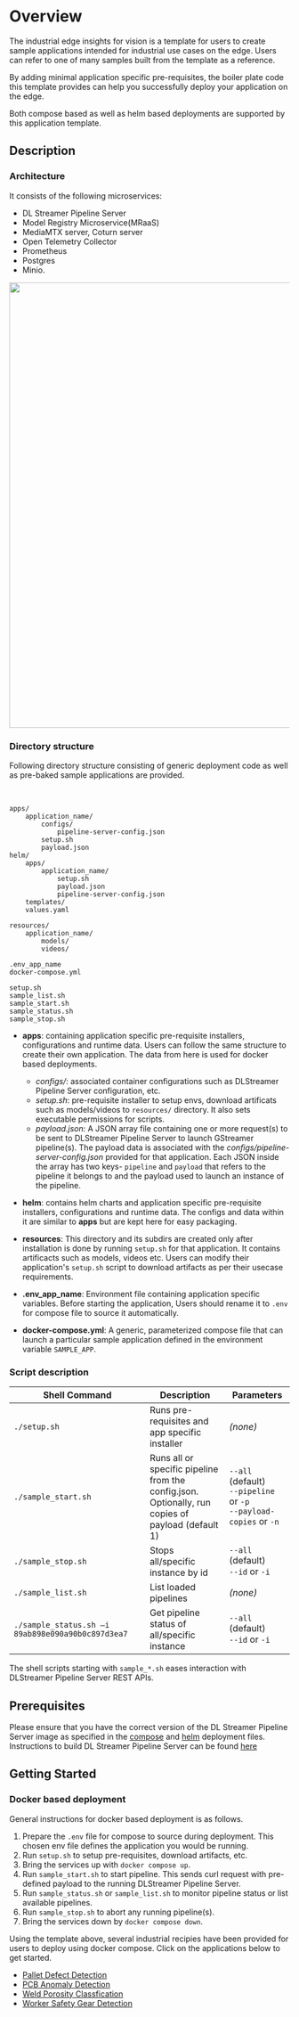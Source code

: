 # Overview
The industrial edge insights for vision is a template for users to create sample applications intended for industrial use cases on the edge.
Users can refer to one of many samples built from the template as a reference.

By adding minimal application specific pre-requisites, the boiler plate code this template provides can help you successfully deploy your application on the edge.

Both compose based as well as helm based deployments are supported by this application template.

## Description

### Architecture
It consists of the following microservices:
- DL Streamer Pipeline Server
- Model Registry Microservice(MRaaS)
- MediaMTX server, Coturn server
- Open Telemetry Collector
- Prometheus
- Postgres
- Minio.


<div style="text-align: center;">
    <img src=industrial-edge-insights-vision-architecture.drawio.svg width=800>
</div>

### Directory structure

Following directory structure consisting of generic deployment code as well as pre-baked sample applications are provided.


<br>

    apps/
        application_name/
            configs/
                pipeline-server-config.json
            setup.sh
            payload.json
    helm/
        apps/
            application_name/
                setup.sh
                payload.json
                pipeline-server-config.json
        templates/
        values.yaml

    resources/
        application_name/
            models/
            videos/

    .env_app_name
    docker-compose.yml

    setup.sh
    sample_list.sh
    sample_start.sh
    sample_status.sh
    sample_stop.sh

 - **apps**: containing application specific pre-requisite installers, configurations and runtime data. Users can follow the same structure to create their own application. The data from here is used for docker based deployments.

    - *configs/*:
            associated container configurations such as DLStreamer Pipeline Server configuration, etc.
    - *setup.sh*:
            pre-requisite installer to setup envs, download artificats such as models/videos to `resources/` directory. It also sets executable permissions for scripts.
    - *payload.json*:
            A JSON array file containing one or more request(s) to be sent to DLStreamer Pipeline Server to launch GStreamer pipeline(s). The payload data is associated with the *configs/pipeline-server-config.json* provided for that application. Each JSON inside the array has two keys- `pipeline` and `payload` that refers to the pipeline it belongs to and the payload used to launch an instance of the pipeline.

 - **helm**: contains helm charts and application specific pre-requisite installers, configurations and runtime data. The configs and data within it are similar to **apps** but are kept here for easy packaging.

 - **resources**: This directory and its subdirs are created only after installation is done by running `setup.sh` for that application. It contains artificacts such as models, videos etc. Users can modify their application's `setup.sh` script to download artifacts as per their usecase requirements.

 - **.env_app_name**: Environment file containing application specific variables. Before starting the application, Users should rename it to `.env` for compose file to source it automatically.

 - **docker-compose.yml**: A generic, parameterized compose file that can launch a particular sample application defined in the environment variable `SAMPLE_APP`.

 ### Script description

 | Shell Command         | Description                              | Parameters                    |
|-----------------------|----------------------------------------|-------------------------------|
| `./setup.sh`     | Runs pre-requisites and app specific installer                   | *(none)*                      |
| `./sample_start.sh`    | Runs all or specific pipeline from the config.json. <br> Optionally, run copies of payload (default 1)| `--all` (default) <br> `--pipeline` or `-p` <br> `--payload-copies` or `-n` |
| `./sample_stop.sh`     | Stops all/specific instance by id      | `--all` (default) <br> `--id` or `-i` |
| `./sample_list.sh`     | List loaded pipelines                   | *(none)*                      |
| `./sample_status.sh –i 89ab898e090a90b0c897d3ea7` | Get pipeline status of all/specific instance | `--all` (default) <br> `--id` or `-i`    |

The shell scripts starting with `sample_*.sh` eases interaction with DLStreamer Pipeline Server REST APIs.

## Prerequisites

Please ensure that you have the correct version of the DL Streamer Pipeline Server image as specified in the [compose](./docker-compose.yml) and [helm](./helm/templates/dlstreamer-pipeline-server.yaml) deployment files. Instructions to build DL Streamer Pipeline Server can be found [here](https://github.com/open-edge-platform/edge-ai-libraries/tree/main/microservices/dlstreamer-pipeline-server#build-from-source)

## Getting Started

### Docker based deployment

General instructions for docker based deployment is as follows.

1. Prepare the `.env` file for compose to source during deployment. This chosen env file defines the application you would be running.
2. Run `setup.sh` to setup pre-requisites, download artifacts, etc.
3. Bring the services up with `docker compose up`.
4. Run `sample_start.sh` to start pipeline. This sends curl request with pre-defined payload to the running DLStreamer Pipeline Server.
5. Run `sample_status.sh` or `sample_list.sh` to monitor pipeline status or list available pipelines.
6. Run `sample_stop.sh` to abort any running pipeline(s).
7. Bring the services down by `docker compose down`.


Using the template above, several industrial recipies have been provided for users to deploy using docker compose.
Click on the applications below to get started.

* [Pallet Defect Detection](./docs/pallet-defect-detection/get-started.md)
* [PCB Anomaly Detection](./docs/pcb-anomaly-detection/get-started.md)
* [Weld Porosity Classfication](apps/weld-porosity/docs/user-guide/get-started.md)
* [Worker Safety Gear Detection](./docs/worker-safety-gear-detection/get-started.md)
